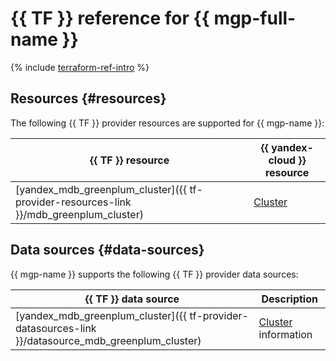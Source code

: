 # {{ TF }} reference for {{ mgp-full-name }}

{% include [terraform-ref-intro](../_includes/terraform-ref-intro.md) %}

## Resources {#resources}

The following {{ TF }} provider resources are supported for {{ mgp-name }}:

| **{{ TF }} resource** | **{{ yandex-cloud }} resource** |
| --- | --- |
| [yandex_mdb_greenplum_cluster]({{ tf-provider-resources-link }}/mdb_greenplum_cluster) | [Cluster](./concepts/index.md) |

## Data sources {#data-sources}

{{ mgp-name }} supports the following {{ TF }} provider data sources:

| **{{ TF }} data source** | **Description** |
| --- | --- |
| [yandex_mdb_greenplum_cluster]({{ tf-provider-datasources-link }}/datasource_mdb_greenplum_cluster) | [Cluster](./concepts/index.md) information |